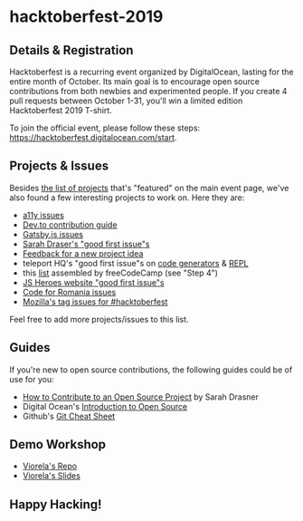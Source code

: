 # hacktoberfest-2019

## Details & Registration 

Hacktoberfest is a recurring event organized by DigitalOcean, lasting for the entire month of October. Its main goal is to encourage open source contributions from both newbies and experimented people. If you create 4 pull requests between October 1-31, you'll win a limited edition Hacktoberfest 2019 T-shirt.

To join the official event, please follow these steps: https://hacktoberfest.digitalocean.com/start.

## Projects & Issues

Besides [the list of projects](https://hacktoberfest.digitalocean.com/) that's "featured" on the main event page, we've also found a few interesting projects to work on. Here they are:
- [a11y issues](https://www.upyoura11y.com/contribute-to-a11y-in-oss/)
- [Dev.to contribution guide](https://dev.to/devteam/how-to-contribute-to-dev-this-hacktoberfest-5b91)
- [Gatsby.js issues](https://github.com/cloudinary-devs/gatsby-transformer-cloudinary/issues/3)
- [Sarah Draser's "good first issue"s](https://github.com/search?q=user%3Asdras+good+first+issue&type=Issues)
- [Feedback for a new project idea](https://github.com/buildtip/create-web-app/issues/60)
- teleport HQ's "good first issue"s on [code generators](https://github.com/teleporthq/teleport-code-generators/issues?q=is%3Aissue+is%3Aopen+label%3A%22good+first+issue%22) & [REPL](https://github.com/teleporthq/teleport-repl/issues?q=is%3Aissue+is%3Aopen+label%3A%22good+first+issue%22)
- this [list](https://www.freecodecamp.org/news/hacktoberfest-2018-how-you-can-get-your-free-shirt-even-if-youre-new-to-coding-96080dd0b01b/) assembled by freeCodeCamp (see "Step 4")
- [JS Heroes website "good first issue"s](https://github.com/jsheroes/jsheroes.io/issues?q=is%3Aissue+is%3Aopen+label%3A%22good+first+issue%22)
- [Code for Romania issues](https://github.com/search?q=org%3Acode4romania&state=open&type=Issues)
- [Mozilla's tag issues for #hacktoberfest](https://github.com/search?q=label%3Ahacktoberfest+state%3Aopen+mozilla&type=Issues)

Feel free to add more projects/issues to this list.

## Guides

If you're new to open source contributions, the following guides could be of use for you:
- [How to Contribute to an Open Source Project](https://css-tricks.com/how-to-contribute-to-an-open-source-project/) by Sarah Drasner
- Digital Ocean's [Introduction to Open Source](https://www.digitalocean.com/community/tutorial_series/an-introduction-to-open-source)
- Github's [Git Cheat Sheet](https://github.github.com/training-kit/downloads/github-git-cheat-sheet/)

## Demo Workshop
- [Viorela's Repo](https://github.com/viorelaioia/wit_workshop)
- [Viorela's Slides](https://docs.google.com/presentation/d/15JptGdX71TY8Tgb1-WBKqMCRXKMvyOY6tb2QKNBgInw/edit?ts=5d960b8d#slide=id.g61ff48c437_0_34)

## Happy Hacking!

